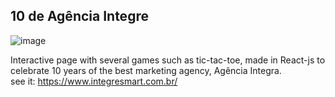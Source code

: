 

## 10 de Agência Integre

![image](https://user-images.githubusercontent.com/42773135/193336732-0dc98359-754f-4b7f-8e49-8fb745c99aec.png)
 
Interactive page with several games such as tic-tac-toe, made in React-js to celebrate 10 years of the best marketing agency, Agência Integra.
<br>
see it: https://www.integresmart.com.br/
